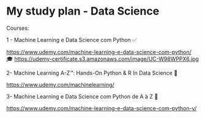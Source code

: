 # My study plan - Data Science

Courses:

1 - Machine Learning e Data Science com Python :white_check_mark:

https://www.udemy.com/machine-learning-e-data-science-com-python/
:mortar_board: https://udemy-certificate.s3.amazonaws.com/image/UC-W98WPPX6.jpg

2- Machine Learning A-Z™: Hands-On Python & R In Data Science :running:

https://www.udemy.com/machinelearning/

3- Machine Learning e Data Science com Python de A à Z :dart:

https://www.udemy.com/machine-learning-e-data-science-com-python-y/ 
